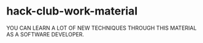 # hack-club-work-material
YOU CAN LEARN A LOT OF NEW TECHNIQUES THROUGH THIS MATERIAL AS A SOFTWARE DEVELOPER. 

